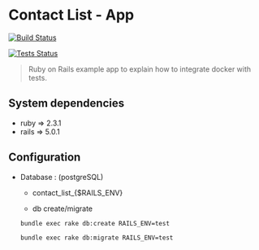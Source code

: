 # Contact List - App

[![Build Status](http://138.68.74.4:8080/buildStatus/icon?job=Contact-List/Client_List_App)](http://138.68.74.4:8080/job/Contact-List/Client_List_App)

[![Tests Status](http://138.68.74.4:8080/buildStatus/icon?job=Contact-List/Run%20E2E%20Tests%20-%20Env_QA)](http://138.68.74.4:8080/job/Contact-List/Run%20E2E%20Tests%20-%20Env_QA)

> Ruby on Rails example app to explain how to integrate docker with tests.



## System dependencies
- ruby => 2.3.1
- rails => 5.0.1

## Configuration


* Database : (postgreSQL)
	- contact_list_{$RAILS_ENV}

	- db create/migrate

    `bundle exec rake db:create RAILS_ENV=test`

    `bundle exec rake db:migrate RAILS_ENV=test`

